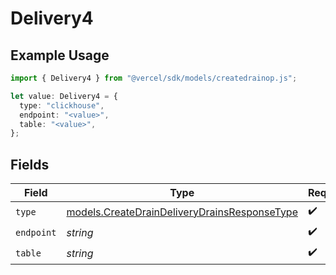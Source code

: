 # Delivery4

## Example Usage

```typescript
import { Delivery4 } from "@vercel/sdk/models/createdrainop.js";

let value: Delivery4 = {
  type: "clickhouse",
  endpoint: "<value>",
  table: "<value>",
};
```

## Fields

| Field                                                                                              | Type                                                                                               | Required                                                                                           | Description                                                                                        |
| -------------------------------------------------------------------------------------------------- | -------------------------------------------------------------------------------------------------- | -------------------------------------------------------------------------------------------------- | -------------------------------------------------------------------------------------------------- |
| `type`                                                                                             | [models.CreateDrainDeliveryDrainsResponseType](../models/createdraindeliverydrainsresponsetype.md) | :heavy_check_mark:                                                                                 | N/A                                                                                                |
| `endpoint`                                                                                         | *string*                                                                                           | :heavy_check_mark:                                                                                 | N/A                                                                                                |
| `table`                                                                                            | *string*                                                                                           | :heavy_check_mark:                                                                                 | N/A                                                                                                |